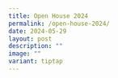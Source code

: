 ```yaml
---
title: Open House 2024
permalink: /open-house-2024/
date: 2024-05-29
layout: post
description: ""
image: ""
variant: tiptap
---
```

<p></p>